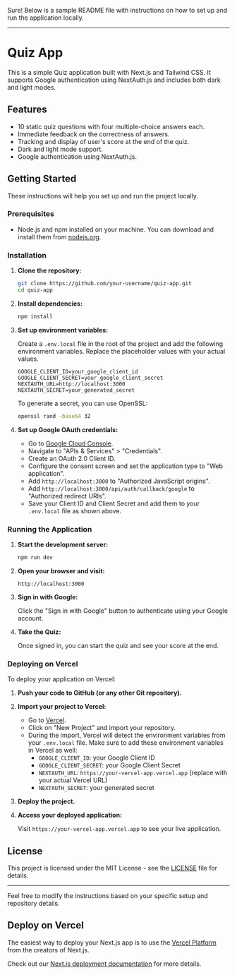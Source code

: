 Sure! Below is a sample README file with instructions on how to set up and run the application locally.

---

# Quiz App

This is a simple Quiz application built with Next.js and Tailwind CSS. It supports Google authentication using NextAuth.js and includes both dark and light modes.

## Features

- 10 static quiz questions with four multiple-choice answers each.
- Immediate feedback on the correctness of answers.
- Tracking and display of user's score at the end of the quiz.
- Dark and light mode support.
- Google authentication using NextAuth.js.

## Getting Started

These instructions will help you set up and run the project locally.

### Prerequisites

- Node.js and npm installed on your machine. You can download and install them from [nodejs.org](https://nodejs.org/).

### Installation

1. **Clone the repository:**

   ```bash
   git clone https://github.com/your-username/quiz-app.git
   cd quiz-app
   ```

2. **Install dependencies:**

   ```bash
   npm install
   ```

3. **Set up environment variables:**

   Create a `.env.local` file in the root of the project and add the following environment variables. Replace the placeholder values with your actual values.

   ```plaintext
   GOOGLE_CLIENT_ID=your_google_client_id
   GOOGLE_CLIENT_SECRET=your_google_client_secret
   NEXTAUTH_URL=http://localhost:3000
   NEXTAUTH_SECRET=your_generated_secret
   ```

   To generate a secret, you can use OpenSSL:

   ```bash
   openssl rand -base64 32
   ```

4. **Set up Google OAuth credentials:**

   - Go to [Google Cloud Console](https://console.cloud.google.com/).
   - Navigate to "APIs & Services" > "Credentials".
   - Create an OAuth 2.0 Client ID.
   - Configure the consent screen and set the application type to "Web application".
   - Add `http://localhost:3000` to "Authorized JavaScript origins".
   - Add `http://localhost:3000/api/auth/callback/google` to "Authorized redirect URIs".
   - Save your Client ID and Client Secret and add them to your `.env.local` file as shown above.

### Running the Application

1. **Start the development server:**

   ```bash
   npm run dev
   ```

2. **Open your browser and visit:**

   ```
   http://localhost:3000
   ```

3. **Sign in with Google:**

   Click the "Sign in with Google" button to authenticate using your Google account.

4. **Take the Quiz:**

   Once signed in, you can start the quiz and see your score at the end.

### Deploying on Vercel

To deploy your application on Vercel:

1. **Push your code to GitHub (or any other Git repository).**

2. **Import your project to Vercel:**

   - Go to [Vercel](https://vercel.com/).
   - Click on "New Project" and import your repository.
   - During the import, Vercel will detect the environment variables from your `.env.local` file. Make sure to add these environment variables in Vercel as well:
     - `GOOGLE_CLIENT_ID`: your Google Client ID
     - `GOOGLE_CLIENT_SECRET`: your Google Client Secret
     - `NEXTAUTH_URL`: `https://your-vercel-app.vercel.app` (replace with your actual Vercel URL)
     - `NEXTAUTH_SECRET`: your generated secret

3. **Deploy the project.**

4. **Access your deployed application:**

   Visit `https://your-vercel-app.vercel.app` to see your live application.

## License

This project is licensed under the MIT License - see the [LICENSE](LICENSE) file for details.

---

Feel free to modify the instructions based on your specific setup and repository details.

## Deploy on Vercel

The easiest way to deploy your Next.js app is to use the [Vercel Platform](https://vercel.com/new?utm_medium=default-template&filter=next.js&utm_source=create-next-app&utm_campaign=create-next-app-readme) from the creators of Next.js.

Check out our [Next.js deployment documentation](https://nextjs.org/docs/deployment) for more details.
